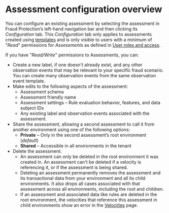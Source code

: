 # Assessment configuration overview

You can configure an existing assessment by selecting the assessment in Fraud Protection’s left-hand navigation bar and then clicking its _Configuration_ tab.  This _Configuration_ tab only applies to assessments created using [templates](assessment-create-new.md#assessment-wizard-select-template) and is only visible to users with a minimum of "_Read_" permissions for _Assessments_ as defined in [User roles and access](user-roles-access.md).

If you have "_Read/Write_" permissions to Assessments, you can:

- Create a new label, if one doesn't already exist, and any other observation events that may be relevant to your specific fraud scenario. You can create many observation events from the same observation event template.
- Make edits to the following aspects of the assessment:
  - Assessment schema
  - Assessment friendly name
  - Assessment settings – Rule evaluation behavior, features, and data subject IDs
  - Any existing label and observation events associated with the assessment.
- Share the assessment, allowing a second assessment to call it from another environment using one of the following options:
  - **Private** – Only in the second assessment’s root environment (_default_)
  - **Shared** – Accessible in all environments in the tenant
- Delete the assessment.
  - An assessment can only be deleted in the root environment it was created in. An assessment can't be deleted if a velocity is referencing it, or if the assessment is being shared.
  - Deleting an assessment permanently removes the assessment and its transactional data from your environment and all its child environments. It also drops all cases associated with that assessment across all environments, including the root and children.
  - If an assessment and associated data like rules are deleted in the root environment, the velocities that reference this assessment in child environments show an error in the [Velocities](velocities.md) page. 
